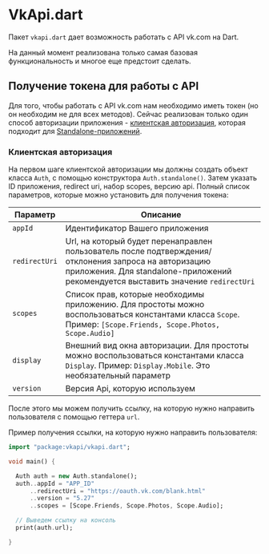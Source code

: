 # VkApi.dart

Пакет `vkapi.dart` дает возможность работать с API vk.com на Dart.

На данный момент реализована только самая базовая функциональность и многое еще предстоит
сделать.

## Получение токена для работы с API

Для того, чтобы работать с API vk.com нам необходимо иметь токен (но он необходим не для всех
методов). Сейчас реализован только один способ авторизации приложения -
[клиентская авторизация](https://vk.com/dev/auth_mobile), которая подходит для
[Standalone-приложений](https://vk.com/dev/standalone).

### Клиентская авторизация

На первом шаге клиентской авторизации мы должны создать объект класса `Auth`, c помощью конструктора
`Auth.standalone()`. Затем указать ID приложения, redirect uri, набор scopes, версию api.
Полный список параметров, которые можно установить для получения токена:

Параметр      | Описание
--------------|----------------------------------|
`appId`       | Идентификатор Вашего приложения  |
`redirectUri` | Url, на который будет перенаправлен пользователь после подтверждения/отклонения запроса на авторизацию приложения. Для standalone-приложений рекомендуется выставить значение `redirectUri` |
`scopes`      | Список прав, которые необходимы приложению. Для простоты можно воспользоваться константами класса `Scope`. Пример: `[Scope.Friends, Scope.Photos, Scope.Audio]` |
`display`     | Внешний вид окна авторизации. Для простоты можно воспользоваться константами класса `Display`. Пример: `Display.Mobile`. Это необязательный параметр |
`version`     | Версия Api, которую используем   |

После этого мы можем получить ссылку, на которую нужно направить пользователя с помощью
геттера `url`.

Пример получения ссылки, на которую нужно направить пользователя:

```dart
import "package:vkapi/vkapi.dart";

void main() {

  Auth auth = new Auth.standalone();
  auth..appId = "APP_ID"
      ..redirectUri = "https://oauth.vk.com/blank.html"
      ..version = "5.27"
      ..scopes = [Scope.Friends, Scope.Photos, Scope.Audio];

  // Выведем ссылку на консоль
  print(auth.url);

}
```